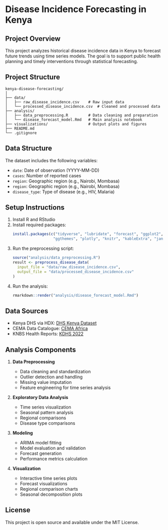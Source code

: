 # Disease Incidence Forecasting in Kenya

## Project Overview
This project analyzes historical disease incidence data in Kenya to forecast future trends using time series models. The goal is to support public health planning and timely interventions through statistical forecasting.

## Project Structure
```
kenya-disease-forecasting/
│
├── data/
│   ├── raw_disease_incidence.csv    # Raw input data
│   └── processed_disease_incidence.csv  # Cleaned and processed data
├── analysis/
│   ├── data_preprocessing.R         # Data cleaning and preparation
│   └── disease_forecast_model.Rmd   # Main analysis notebook
├── visualizations/                  # Output plots and figures
├── README.md
└── .gitignore
```

## Data Structure
The dataset includes the following variables:
- `date`: Date of observation (YYYY-MM-DD)
- `cases`: Number of reported cases
- `region`: Geographic region (e.g., Nairobi, Mombasa)
- `region`: Geographic region (e.g., Nairobi, Mombasa)
- `disease_type`: Type of disease (e.g., HIV, Malaria)

## Setup Instructions
1. Install R and RStudio
2. Install required packages:
   ```R
   install.packages(c("tidyverse", "lubridate", "forecast", "ggplot2", "tseries",
                     "ggthemes", "plotly", "knitr", "kableExtra", "janitor"))
   ```
3. Run the preprocessing script:
   ```R
   source("analysis/data_preprocessing.R")
   result <- preprocess_disease_data(
     input_file = "data/raw_disease_incidence.csv",
     output_file = "data/processed_disease_incidence.csv"
   )
   ```
4. Run the analysis:
   ```R
   rmarkdown::render("analysis/disease_forecast_model.Rmd")
   ```

## Data Sources
- Kenya DHS via HDX: [DHS Kenya Dataset](https://data.humdata.org/dataset/kenya-dhs)
- CEMA Data Catalogue: [CEMA Africa](https://cema.africa/)
- KNBS Health Reports: [KDHS 2022](https://www.knbs.or.ke/)

## Analysis Components
1. **Data Preprocessing**
   - Data cleaning and standardization
   - Outlier detection and handling
   - Missing value imputation
   - Feature engineering for time series analysis

2. **Exploratory Data Analysis**
   - Time series visualization
   - Seasonal pattern analysis
   - Regional comparisons
   - Disease type comparisons

3. **Modeling**
   - ARIMA model fitting
   - Model evaluation and validation
   - Forecast generation
   - Performance metrics calculation

4. **Visualization**
   - Interactive time series plots
   - Forecast visualizations
   - Regional comparison charts
   - Seasonal decomposition plots

## License
This project is open source and available under the MIT License. 